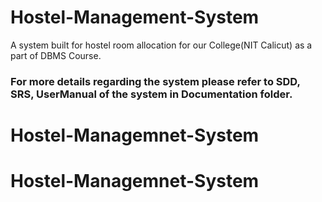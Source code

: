 # Hostel-Management-System
A system built for hostel room allocation for our College(NIT Calicut) as a part of DBMS Course.

### For more details regarding the system please refer to SDD, SRS, UserManual of the system in Documentation folder.
# Hostel-Managemnet-System
# Hostel-Managemnet-System

